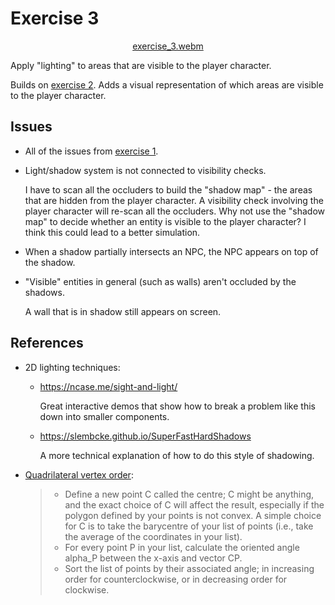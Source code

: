 # Exercise 3

<div align="center">

<!-- ../videos/exercise_3.webm -->
[exercise_3.webm](https://github.com/LightAndLight/boxybox/assets/2536121/f8f61d78-db72-4938-b1c7-6ad6950da581)

</div>

Apply "lighting" to areas that are visible to the player character.

Builds on [exercise 2](../exercise-2/index.md).
Adds a visual representation of which areas are visible to the player character.

## Issues

* All of the issues from [exercise 1](../exercise-1/index.md#issues).
* Light/shadow system is not connected to visibility checks.

  I have to scan all the occluders to build the "shadow map" - the areas that are hidden from the
  player character.
  A visibility check involving the player character will re-scan all the occluders.
  Why not use the "shadow map" to decide whether an entity is visible to the player character?
  I think this could lead to a better simulation. 

* When a shadow partially intersects an NPC, the NPC appears on top of the shadow.

* "Visible" entities in general (such as walls) aren't occluded by the shadows.

  A wall that is in shadow still appears on screen.

## References

* 2D lighting techniques:
  
  * <https://ncase.me/sight-and-light/>

    Great interactive demos that show how to break a problem like this down into smaller components.

  * <https://slembcke.github.io/SuperFastHardShadows>

    A more technical explanation of how to do this style of shadowing.

* [Quadrilateral vertex order](https://stackoverflow.com/a/69104076/2884502):

  > * Define a new point C called the centre; C might be anything, and the exact choice of C will affect the result, especially if the polygon defined by your points is not convex. A simple choice for C is to take the barycentre of your list of points (i.e., take the average of the coordinates in your list).
  > * For every point P in your list, calculate the oriented angle alpha_P between the x-axis and vector CP.
  > * Sort the list of points by their associated angle; in increasing order for counterclockwise, or in decreasing order for clockwise.
